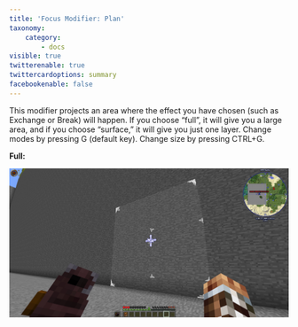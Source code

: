 ```yaml
---
title: 'Focus Modifier: Plan'
taxonomy:
    category:
        - docs
visible: true
twitterenable: true
twittercardoptions: summary
facebookenable: false
---
```


This modifier projects an area where the effect you have chosen (such as Exchange or Break) will happen. If you choose “full”, it will give you a large area, and if you choose “surface,” it will give you just one layer. Change modes by pressing G (default key). Change size by pressing CTRL+G.

**Full:**

![](full.jpg)